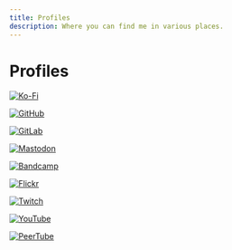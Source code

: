 ```yaml
---
title: Profiles
description: Where you can find me in various places.
---
```


# Profiles

[![Ko-Fi](https://img.shields.io/badge/Ko--Fi-ApolloFops-%23ff5a5f?style=flat-square&logo=Ko-Fi)](https://ko-fi.com/ApolloFops)

[![GitHub](https://img.shields.io/badge/GitHub-CoffeeCoder1-lightgrey?style=flat-square&logo=github)](https://github.com/CoffeeCoder1)

[![GitLab](https://img.shields.io/badge/GitLab-CoffeeCoder1-orange?style=flat-square&logo=gitlab)](https://gitlab.com/CoffeeCoder1)

[![Mastodon](https://img.shields.io/badge/Mastodon-%40Apollo%40furry.engineer-%236364ff?style=flat-square&logo=mastodon)](https://furry.engineer/@Apollo)

[![Bandcamp](https://img.shields.io/badge/Bandcamp-apollo--fops-blue?style=flat-square&logo=bandcamp)](https://apollo-fops.bandcamp.com)

[![Flickr](https://img.shields.io/badge/Flickr-ApolloFops-blue?style=flat-square&logo=flickr)](https://flickr.com/people/199323162@N04)

[![Twitch](http://img.shields.io/badge/Twitch-ApolloFops-purple?style=flat-square&logo=twitch)](https://twitch.tv/ApolloFops)

[![YouTube](http://img.shields.io/badge/YouTube-%40ApolloFops-f00000?style=flat-square&logo=youtube)](https://youtube.com/@ApolloFops)

[![PeerTube](https://img.shields.io/badge/PeerTube-apollo%40makertube.net-orange?style=flat-square&logo=peertube)](https://makertube.net/a/apollo)
